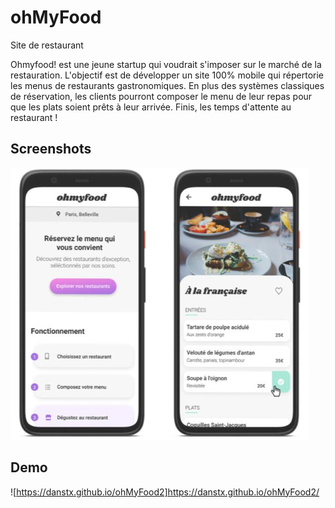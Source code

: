  # ohMyFood 

 Site de restaurant

 Ohmyfood! est une jeune startup qui voudrait s'imposer sur le marché de la restauration. L'objectif est de développer un site 100% mobile qui répertorie les menus de restaurants gastronomiques. En plus des systèmes classiques de réservation, les clients pourront composer le menu de leur repas pour que les plats soient prêts à leur arrivée. Finis, les temps d'attente au restaurant !




## Screenshots
 ![App Screenshot ](./Docs/ohMyFood.png/)
 

## Demo
![https://danstx.github.io/ohMyFood2]https://danstx.github.io/ohMyFood2/
